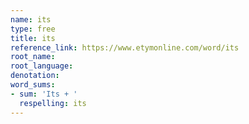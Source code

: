 ```yaml
---
name: its
type: free
title: its
reference_link: https://www.etymonline.com/word/its
root_name: 
root_language: 
denotation: 
word_sums:
- sum: 'Its + '
  respelling: its
---
```

